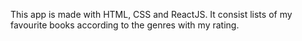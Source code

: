This app is made with HTML, CSS and ReactJS. It consist lists of my favourite books according to the genres with my rating.
